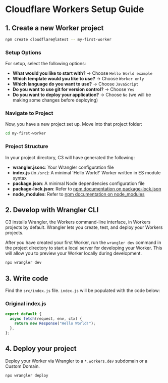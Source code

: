 # Cloudflare Workers Setup Guide

## 1. Create a new Worker project

```bash
npm create cloudflare@latest -- my-first-worker
```

### Setup Options

For setup, select the following options:

- **What would you like to start with?** → Choose `Hello World example`
- **Which template would you like to use?** → Choose `Worker only`
- **Which language do you want to use?** → Choose `JavaScript`
- **Do you want to use git for version control?** → Choose `Yes`
- **Do you want to deploy your application?** → Choose `No` (we will be making some changes before deploying)

### Navigate to Project

Now, you have a new project set up. Move into that project folder:

```bash
cd my-first-worker
```

### Project Structure

In your project directory, C3 will have generated the following:

- **wrangler.jsonc**: Your Wrangler configuration file
- **index.js** (in `/src`): A minimal 'Hello World!' Worker written in ES module syntax
- **package.json**: A minimal Node dependencies configuration file
- **package-lock.json**: Refer to [npm documentation on package-lock.json](https://docs.npmjs.com/cli/v9/configuring-npm/package-lock-json)
- **node_modules**: Refer to [npm documentation on node_modules](https://docs.npmjs.com/cli/v9/configuring-npm/folders#node-modules)

## 2. Develop with Wrangler CLI

C3 installs Wrangler, the Workers command-line interface, in Workers projects by default. Wrangler lets you create, test, and deploy your Workers projects.

After you have created your first Worker, run the `wrangler dev` command in the project directory to start a local server for developing your Worker. This will allow you to preview your Worker locally during development.

```bash
npx wrangler dev
```

## 3. Write code

Find the `src/index.js` file. `index.js` will be populated with the code below:

### Original index.js

```javascript
export default {
  async fetch(request, env, ctx) {
    return new Response("Hello World!");
  },
};
```

## 4. Deploy your project

Deploy your Worker via Wrangler to a `*.workers.dev` subdomain or a Custom Domain.

```bash
npx wrangler deploy
```